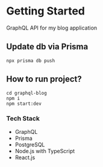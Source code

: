 # Getting Started

GraphQL API for my blog application

## Update db via Prisma
```
npx prisma db push
```

## How to run project?

```
cd graphql-blog
npm i
npm start:dev
```

### Tech Stack
- GraphQL
- Prisma 
- PostgreSQL
- Node.js with TypeScript
- React.js